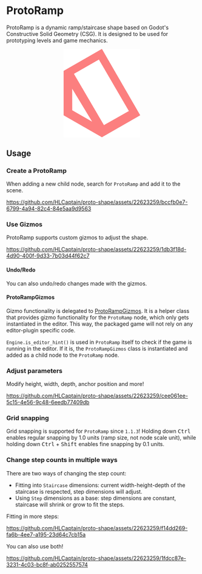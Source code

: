 # ProtoRamp

ProtoRamp is a dynamic ramp/staircase shape based on Godot's Constructive Solid Geometry (CSG). It is designed to be used for prototyping levels and game mechanics.

<!-- Icon (addons/proto_shape/icon/proto-ramp-icon.png) -->
<img src="../icon/proto-ramp-icon.png" style="height: 40%; width: 40%; margin: 0 auto; display: block">

## Usage

### Create a ProtoRamp

When adding a new child node, search for `ProtoRamp` and add it to the scene.

https://github.com/HLCaptain/proto-shape/assets/22623259/bccfb0e7-6799-4a94-82c4-84e5aa9d9563

### Use Gizmos

ProtoRamp supports custom gizmos to adjust the shape.

https://github.com/HLCaptain/proto-shape/assets/22623259/1db3f18d-4d90-400f-9d33-7b03d44f62c7

#### Undo/Redo

You can also undo/redo changes made with the gizmos.

#### ProtoRampGizmos

Gizmo functionality is delegated to [ProtoRampGizmos](proto_ramp_gizmos.gd). It is a helper class that provides gizmo functionality for the `ProtoRamp` node, which only gets instantiated in the editor. This way, the packaged game will not rely on any editor-plugin specific code.

`Engine.is_editor_hint()` is used in `ProtoRamp` itself to check if the game is running in the editor. If it is, the `ProtoRampGizmos` class is instantiated and added as a child node to the `ProtoRamp` node.

### Adjust parameters

Modify height, width, depth, anchor position and more!

https://github.com/HLCaptain/proto-shape/assets/22623259/cee061ee-5c15-4e56-9c48-6eedb77409db

### Grid snapping

Grid snapping is supported for `ProtoRamp` since `1.1.3`! Holding down <kbd>Ctrl</kbd> enables regular snapping by 1.0 units (ramp size, not node scale unit), while holding down <kbd>Ctrl</kbd> + <kbd>Shift</kbd> enables fine snapping by 0.1 units.

### Change step counts in multiple ways

There are two ways of changing the step count:

- Fitting into `Staircase` dimensions: current width-height-depth of the staircase is respected, step dimensions will adjust.
- Using `Step` dimensions as a base: step dimensions are constant, staircase will shrink or grow to fit the steps.

Fitting in more steps:

https://github.com/HLCaptain/proto-shape/assets/22623259/f14dd269-fa6b-4ee7-a195-23d64c7cb15a

You can also use both!

https://github.com/HLCaptain/proto-shape/assets/22623259/1fdcc87e-3231-4c03-bc8f-ab0252557574
